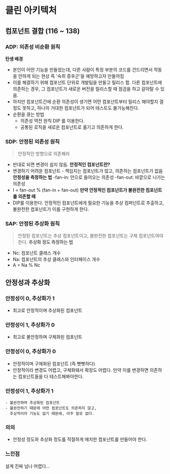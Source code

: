 # 클린 아키텍처

## 컴포넌트 결합 (116 ~ 138)

### ADP: 의존성 비순환 원칙

**탄생 배경**

- 본인이 어떤 기능을 만들었는데, 다른 사람이 특정 부분의 코드를 건드리면서 작동을 안하게 되는 현상
  즉 '숙취 증후군'을 예방하고자 만들어짐
- 이를 해결하기 위해 컴포넌트 단위로 개발팀을 만들고 릴리스 함.
  다른 컴포넌트에 의존하는 경우, 그 컴포넌트가 새로운 버전을 릴리스할 때
  점검을 하고 갈아탈 수 있음.
- 하지만 컴포넌트간에 순환 의존성이 생기면 어떤 컴포넌트부터 릴리스 해야할지 결정도 못하고,
  하나의 거대한 컴포넌트가 되어 테스트도 불가능해진다.
- 순환을 끊는 방법
  - 의존성 역전 원칙 DIP 를 이용한다.
  - 공통된 로직을 새로운 컴포넌트로 옮기고 의존하게 한다.

### SDP: 안정된 의존성 원칙

> 안정적인 방향으로 의존해라

- 반대로 되면 변경이 쉽지 않음.
  **안정적인 컴포넌트란?**
- 변경하기 어려운 컴포넌트 - 책임지는 컴포넌트가 많고, 의존하는 컴포넌트가 없음
  **안정성을 측정하는 법**
  -fan-in: 안으로 들어오는 의존성
  -fan-out: 바깥으로 나가는 의존성
- I = fan-out % (fan-in + fan-out)
  **만약 안정적인 컴포넌트가 불완전한 컴포넌트를 의존할 때**
- DIP를 이용한다.
  안정적인 컴포넌트에게 필요한 기능을
  추상 컴퍼넌트로 추출하고,
  불완전한 컴포넌트가 이를 구현하게 한다.

### SAP: 안정된 추상화 원칙

> 안정된 컴포넌트는 추상 컴포넌트이고, 불완전한 컴포넌트는 구체 컴포넌트여야 한다.
> **추상화 정도 측정하는 법**

- Nc: 컴포넌트 클래스 개수
- Na: 컴포넌트의 추상 클래스와 인터페이스 개수
- A = Na % Nc

## 안정성과 추상화

### 안정성이 0, 추상화가 1

- 최고로 안정적이며 추상화된 컴포넌트

### 안정성이 1, 추상화가 0

- 최고로 불안정하며 구체화된 컴포넌트

### 안정성이 0, 추상화가 0

- 안정적이며 구체화된 컴포넌트 (즉 뻣뻣하다)
- 안정적이라 변경도 어렵고, 구체화돼서 확장도 어렵다.
  만약 이를 변경하면 의존하는 컴포넌트들을 다 테스트해봐야한다.

### 안정성이 1, 추상화가 1

    - 불완전하며 추상화된 컴포넌트
    - 불완전하기 때문에 어떤 컴포넌트도 의존하지 않고,
      추상적이라 기능도 없기 때문에, 아주 쓸모 없다.

### 의의

- 안정성 정도와 추상화 정도를 적절하게 매치한 컴포넌트를 만들어야 한다.

### 느낀점

설계 진짜 넘나 어렵다...
